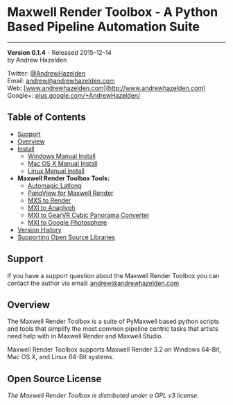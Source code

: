 # Maxwell Render Toolbox - A Python Based Pipeline Automation Suite #
----
**Version 0.1.4** - Released 2015-12-14  
by Andrew Hazelden  

Twitter: [@AndrewHazelden](https://twitter.com/andrewhazelden)  
Email: [andrew@andrewhazelden.com](mailto:andrew@andrewhazelden.com)  
Web: [www.andrewhazelden.com](http://www.andrewhazelden.com)  
Google+: [plus.google.com/+AndrewHazelden/](https://plus.google.com/+AndrewHazelden/)  

## Table of Contents ##
- [Support](#support)
- [Overview](#overview)
- [Install](install.html)
  - [Windows Manual Install](install.html#windows-install)
  - [Mac OS X Manual Install](install.html#mac-install)
  - [Linux Manual Install](install.html#linux-install)
- **Maxwell Render Toolbox Tools:**
  - [Automagic Latlong](automagic_latlong_stereo.html)
  - [PanoView for Maxwell Render](panoview_for_maxwell_render.html)
  - [MXS to Render](mxs2render.html)
  - [MXI to Anaglyph](mxi2anaglyph.html)
  - [MXI to GearVR Cubic Panorama Converter](mxi2gearvrcube.html)
  - [MXI to Google Photosphere](mxi2photosphere.html)
- [Version History](version_history.html#version-history)
- [Supporting Open Source Libraries](opensource_tools.html)

<a name="support"></a>
## Support ##

If you have a support question about the Maxwell Render Toolbox you can contact the author via email:
[andrew@andrewhazelden.com](mailto:andrew@andrewhazelden.com)

<a name="overview"></a>
## Overview ##

The Maxwell Render Toolbox is a suite of PyMaxwell based python scripts and tools that simplify the most common pipeline centric tasks that artists need help with in Maxwell Render and Maxwell Studio.

Maxwell Render Toolbox supports Maxwell Render 3.2 on Windows 64-Bit, Mac OS X, and Linux 64-Bit systems.

## Open Source License ##

*The Maxwell Render Toolbox is distributed under a GPL v3 license.*
